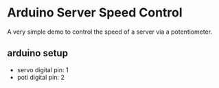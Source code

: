 # Arduino Server Speed Control

A very simple demo to control the speed of a server via a potentiometer.

## arduino setup

- servo digital pin: 1
- poti digital pin: 2
